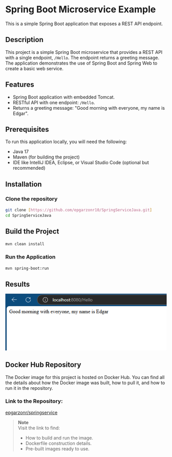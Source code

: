 
# Spring Boot Microservice Example

This is a simple Spring Boot application that exposes a REST API endpoint.

## Description

This project is a simple Spring Boot microservice that provides a REST API with a single endpoint, `/Hello`. The endpoint returns a greeting message. The application demonstrates the use of Spring Boot and Spring Web to create a basic web service.

## Features

- Spring Boot application with embedded Tomcat.
- RESTful API with one endpoint: `/Hello`.
- Returns a greeting message: "Good morning with everyone, my name is Edgar".

## Prerequisites

To run this application locally, you will need the following:

- Java 17
- Maven (for building the project)
- IDE like IntelliJ IDEA, Eclipse, or Visual Studio Code (optional but recommended)

## Installation

### Clone the repository

```bash
git clone [https://github.com/epgarzonr10/SpringServiceJava.git]
cd SpringServiceJava
```
## Build the Project
```bash
mvn clean install
```
### Run the Application
```bash
mvn spring-boot:run
```
## Results
<p align="center">
  <img src="Img/Hello.PNG" alt="Hello">
</p>

## Docker Hub Repository

The Docker image for this project is hosted on Docker Hub. You can find all the details about how the Docker image was built, how to pull it, and how to run it in the repository.

### Link to the Repository:

[epgarzonr/springservice](https://hub.docker.com/repository/docker/epgarzonr/springservice/general)

> **Note**  
> Visit the link to find:  
> - How to build and run the image.  
> - Dockerfile construction details.  
> - Pre-built images ready to use.  

